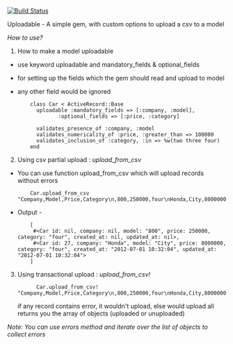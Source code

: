 [![Build Status](https://secure.travis-ci.org/singhgarima/uploadable.png)](http://travis-ci.org/singhgarima/uploadable)

Uploadable - A simple gem, with custom options to upload a csv to a model

*How to use?*

1. How to make a model uploadable
  * use keyword uploadable and mandatory_fields & optional_fields 
  * for setting up the fields which the gem should read and upload to model
  * any other field would be ignored 

            class Car < ActiveRecord::Base  
              uploadable :mandatory_fields => [:company, :model], 
                     :optional_fields => [:price, :category]

              validates_presence_of :company, :model
              validates_numericality_of :price, :greater_than => 100000
              validates_inclusion_of :category, :in => %w(two three four)
            end

2. Using csv partial upload : *upload_from_csv*
  * You can use function upload_from_csv which will upload records without errors
  
            Car.upload_from_csv "Company,Model,Price,Category\n,800,250000,four\nHonda,City,8000000,four"
  * Output - 
  
            [
             #<Car id: nil, company: nil, model: "800", price: 250000, category: "four", created_at: nil, updated_at: nil>, 
             #<Car id: 27, company: "Honda", model: "City", price: 8000000, category: "four", created_at: "2012-07-01 10:32:04", updated_at: "2012-07-01 10:32:04">
            ]
</pre>

3. Using transactional upload : *upload_from_csv!*

             Car.upload_from_csv! "Company,Model,Price,Category\n,800,250000,four\nHonda,City,8000000,four"
    if any record contains error, it wouldn't upload, else would upload all
    returns you the array of objects (uploaded or unuploaded)
          </pre>

*Note: You can use errors method and iterate over the list of objects to collect errors*

